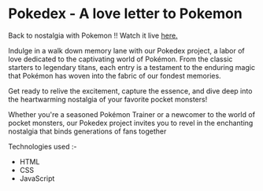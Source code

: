 # Pokedex - A love letter to Pokemon

Back to nostalgia with Pokemon !! Watch it live [here.](https://1998tapan.github.io/Pokemon/ "github pages")

Indulge in a walk down memory lane with our Pokedex project, a labor of love dedicated to the captivating world of Pokémon. From the classic starters to legendary titans, each entry is a testament to the enduring magic that Pokémon has woven into the fabric of our fondest memories.

Get ready to relive the excitement, capture the essence, and dive deep into the heartwarming nostalgia of your favorite pocket monsters!

Whether you're a seasoned Pokémon Trainer or a newcomer to the world of pocket monsters, our Pokedex project invites you to revel in the enchanting nostalgia that binds generations of fans together

Technologies used :-

* HTML
* CSS
* JavaScript

